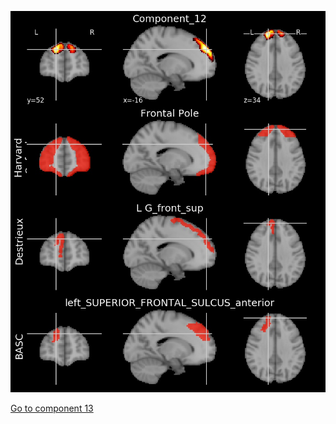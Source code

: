 ![12](preliminary/12.jpg "Component 12")

[Go to component 13](https://parietal-inria.github.io/MODL_atlas/128/13 "Component 13")
